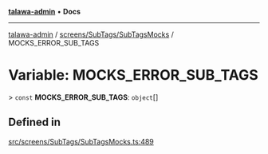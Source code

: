 [**talawa-admin**](../../../../README.md) • **Docs**

***

[talawa-admin](../../../../modules.md) / [screens/SubTags/SubTagsMocks](../README.md) / MOCKS\_ERROR\_SUB\_TAGS

# Variable: MOCKS\_ERROR\_SUB\_TAGS

\> `const` **MOCKS\_ERROR\_SUB\_TAGS**: `object`[]

## Defined in

[src/screens/SubTags/SubTagsMocks.ts:489](https://github.com/PalisadoesFoundation/talawa-admin/blob/3f6b41a67c6932f4c0bce6ffb822d4ef12ede8c8/src/screens/SubTags/SubTagsMocks.ts#L489)
